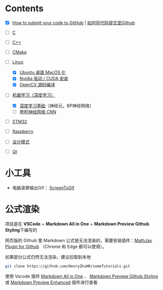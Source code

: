 # Contents

- [x] [How to submit your code to GitHub](git/git.md) | [如何将代码提交至Github](git/git_cn.md)

- [ ] [C ](c/c.md)

- [ ] [C++](cxx/cxx.md)

- [ ] [CMake](cmake/cmake.md)

- [ ] [Linux](linux/linux-README.md)
  - [x] [Ubuntu 桌面 MacOS 化](linux/docs/install/desktop-MacOS/desktop-MacOS.md)
  - [x] [Nvidia 驱动 / CUDA 安装 ](linux/docs/install/nvidia/nvidia.md)
  - [x] [OpenCV 源码编译](linux/docs/install/opencv/opencv.md)

- [ ] [机器学习（深度学习）](DeepLearning/DeepLearning-README.md)
  - [x] [深度学习基础](DeepLearning/basic_deepLearning/basic_deepLearning.md)（神经元，BP神经网络）
  - [ ] [卷积神经网络 CNN](DeepLearning/cnn/cnn.md)

- [ ] [STM32](stm32/stm32.md)
- [ ] [Raspberry](raspberry/raspberry-README.md)

<!-- - [ ] [Leetcode 刷题](leetcode/README.md) -->

- [ ] [设计模式](DesignPattern/README.md)

- [ ] [Qt](qt/qt.md)



# 小工具

- 电脑录屏输出Gif： [ScreenToGif](https://www.screentogif.com/)


# 公式渲染
项目是在 **VSCode** + **Markdown All in One** + **Markdown Preview Github Styling**下编写的

网页版的 Github 里 Markdown 公式是无法渲染的，需要安装插件：[MathJax Plugin for Github](https://chrome.google.com/webstore/detail/mathjax-plugin-for-github/ioemnmodlmafdkllaclgeombjnmnbima?hl=zh-CN) （Chrome 和 Edge 都可以使用）。

如果部分公式仍然无法渲染，建议拉取到本地
```bash
git clone https://github.com/HenryZhuHR/someTutorials.git
```
使用 Vscode 插件 [Markdown All in One](https://marketplace.visualstudio.com/items?itemName=yzhang.markdown-all-in-one) 、 [Markdown Preview Github Styling](https://marketplace.visualstudio.com/items?itemName=bierner.markdown-preview-github-styles) 或 [Markdown Preview Enhanced](https://marketplace.visualstudio.com/items?itemName=shd101wyy.markdown-preview-enhanced) 插件进行查看